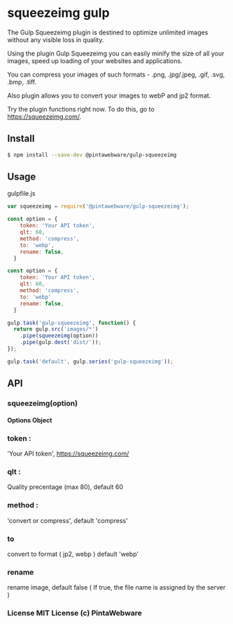# squeezeimg gulp

The Gulp Squeezeimg plugin is destined to optimize unlimited images without any visible loss in quality.

Using the plugin Gulp Squeezeimg you can easily minify the size of all your images, speed up loading of your websites and applications.

You can compress your images of such formats - .png, .jpg/.jpeg, .gif, .svg, .bmp, .tiff.

Also plugin allows you to convert your images to webP and jp2 format.

Try the plugin functions right now. To do this, go to https://squeezeimg.com/.

## Install

```sh
$ npm install --save-dev @pintawebware/gulp-squeezeimg
```


## Usage
 gulpfile.js 
```js
var squeezeimg = require('@pintawebware/gulp-squeezeimg');

const option = {
    token: 'Your API token',
    qlt: 60,
    method: 'compress',
    to: 'webp',
    rename: false,
  }

const option = {
    token: 'Your API token',
    qlt: 60,
    method: 'compress',
    to: 'webp'
    rename: false,
  }

gulp.task('gulp-squeezeimg', function() {
  return gulp.src('images/*') 
    .pipe(squeezeimg(option))
    .pipe(gulp.dest('dist/'));
});

gulp.task('default', gulp.series('gulp-squeezeimg'));
```

## API

### squeezeimg(option)

#### Options Object
### token : 
 'Your API token', https://squeezeimg.com/
### qlt :
 Quality precentage (max 80), default 60
### method : 
'convert or compress', default 'compress'
### to
convert to format ( jp2, webp ) default 'webp'
### rename 
rename image, default false  ( If true, the file name is assigned by the server )

### License MIT License (c) PintaWebware
